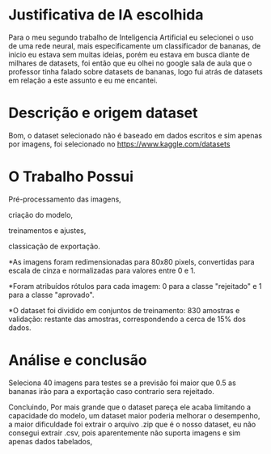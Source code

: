 # Justificativa de IA escolhida

Para o meu segundo trabalho de Inteligencia Artificial eu selecionei o uso de uma rede neural, mais especificamente um classificador de bananas, de inicio eu estava sem muitas ideias, porém eu estava em busca diante de milhares de datasets, foi então que eu olhei no google sala de aula que o professor tinha falado sobre datasets de bananas, logo fui atrás de datasets em relação a este assunto e eu me  encantei.


# Descrição e origem dataset

Bom, o dataset selecionado não é baseado em dados escritos e sim apenas por imagens, foi selecionado no https://www.kaggle.com/datasets


# O Trabalho Possui
Pré-processamento das imagens,

criação do modelo,

treinamentos e ajustes,

classicação de exportação.

*As imagens foram redimensionadas para 80x80 pixels, convertidas para escala de cinza e normalizadas para valores entre 0 e 1.

*Foram atribuídos rótulos para cada imagem: 0 para a classe "rejeitado" e 1 para a classe "aprovado".

*O dataset foi dividido em conjuntos de treinamento: 830 amostras e validação: restante das amostras, correspondendo a cerca de 15% dos dados.


# Análise e conclusão

Seleciona 40 imagens para testes se a previsão foi maior que 0.5 as bananas irão para a exportação caso contrario sera rejeitado.

Concluindo, Por mais grande que o dataset pareça ele acaba limitando a capacidade do modelo, um dataset maior poderia melhorar o desempenho,
a maior dificuldade foi extrair o arquivo .zip que é o nosso dataset, eu não consegui extrair .csv, pois aparentemente não suporta imagens e sim apenas dados tabelados,






